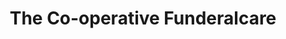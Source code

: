 ---
title: "The Co-operative Funderalcare"
url: /great-yarmouth/the-co-operative-funderalcare/
shop: Bestattungen
---